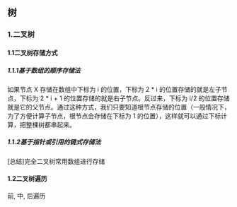 ## 树
### 1.二叉树
#### 1.1二叉树存储方式  
##### 1.1.1基于数组的顺序存储法  
如果节点 X 存储在数组中下标为 i 的位置，下标为 2 * i 的位置存储的就是左子节点，下标为 2 * i + 1 的位置存储的就是右子节点。反过来，下标为 i/2 的位置存储就是它的父节点。通过这种方式，我们只要知道根节点存储的位置（一般情况下，为了方便计算子节点，根节点会存储在下标为 1 的位置），这样就可以通过下标计算，把整棵树都串起来。  
##### 1.1.2基于指针或引用的链式存储法  
  
[总结]完全二叉树常用数组进行存储  

#### 1.2二叉树遍历  
前, 中, 后遍历

